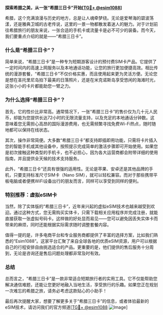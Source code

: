 **探索希腊之美，从一张“希腊三日卡”开始[[TG💪+ @esim1088](https://t.me/s/esim1088)]**

希腊，这个充满浪漫与历史的地方，总是让人魂牵梦绕。无论是爱琴海的碧波荡漾，还是雅典卫城的古老传说，这里的一景一物都散发着迷人的魅力。对于计划前往希腊旅行的朋友来说，一张合适的手机卡或流量卡是必不可少的装备。而今天，我们要重点介绍的就是——“希腊三日卡”。

### 什么是“希腊三日卡”？

简单来说，“希腊三日卡”是一种专为短期游客设计的预付费SIM卡产品。它提供了一定时间内的高速上网服务以及本地通话功能，让您的旅行更加便捷高效。相比传统的漫游套餐，“希腊三日卡”不仅价格实惠，而且使用起来更为灵活方便。无论您是想在圣托里尼岛拍下最美的日落照片，还是在米克诺斯岛享受悠闲的海滩时光，这张小小的卡片都能助您一臂之力。

### 为什么选择“希腊三日卡”？

首先，它的性价比非常高。通常情况下，一张“希腊三日卡”的售价仅为几十元人民币，却能为您提供长达72小时的无限流量支持，以及充足的本地通话分钟数。这意味着您无需担心高昂的国际漫游费用，也无需频繁寻找免费Wi-Fi热点，随时随地都可以保持在线状态。

其次，操作非常简便。大多数“希腊三日卡”都支持即插即用功能，只需将卡片插入您的智能手机或其他设备中，按照提示完成简单的激活步骤即可开始使用。如果您是初次接触这种类型的手机卡，也不必担心，因为各大运营商都会附带详细的使用指南，并且提供全天候的技术支持服务。

此外，“希腊三日卡”还具有很强的适用性。无论是苹果、安卓还是其他品牌的手机，只要支持标准尺寸SIM卡（Nano SIM），就可以轻松兼容。而对于那些携带平板电脑或者便携WiFi设备出行的朋友而言，同样可以享受到同样的便利。

### 特别推荐：虚拟eSIM卡

当然，除了实体版的“希腊三日卡”，近年来兴起的虚拟eSIM技术也越来越受到欢迎。通过这种方式，您无需购买实体卡，只需下载相关应用程序并完成注册，就能直接获取一张虚拟号码卡。这样做的好处显而易见——您可以避免因丢失实体卡而带来的麻烦，同时还能根据实际需求随时调整套餐内容。

值得一提的是，许多电商平台和专业服务商都提供了丰富的选择方案，比如我们熟悉的“Esim1088”。这家平台汇聚了来自全球各地的优质eSIM资源，用户可以根据自己的行程安排自由挑选适合的产品。更重要的是，他们提供的售后服务十分周到，无论是咨询还是售后问题处理都非常及时有效。

### 总结

总而言之，“希腊三日卡”是一款非常适合短期旅行者的实用工具。它不仅能帮助您解决通信难题，还能让您更好地融入当地生活，享受旅行的乐趣。如果您正在规划一次难忘的希腊之旅，请务必考虑这款贴心的小助手！

最后再次提醒大家，想要了解更多关于“希腊三日卡”的信息，或者体验最新的eSIM技术，请访问我们的官方频道[[TG💪+ @esim1088](https://t.me/s/esim1088) ![Image](https://i.postimg.cc/4NQfJmqS/Snipaste-2025-05-13-00-14-12.png)]